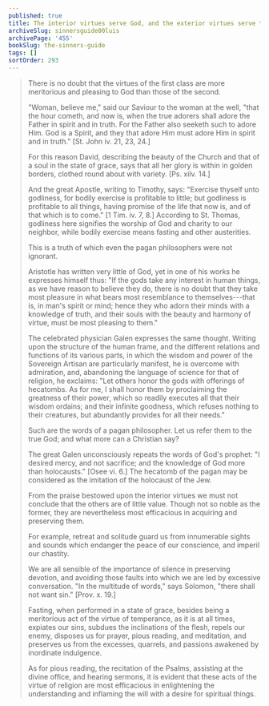 ```yaml
---
published: true
title: The interior virtues serve God, and the exterior virtues serve the interior virtues
archiveSlug: sinnersguide00luis
archivePage: '455'
bookSlug: the-sinners-guide
tags: []
sortOrder: 293
---
```


> There is no doubt that the virtues of the first class are more meritorious and pleasing to God than those of the second.
> 
> "Woman, believe me," said our Saviour to the woman at the well, "that the hour cometh, and now is, when the true adorers shall adore the Father in spirit and in truth. For the Father also seeketh such to adore Him. God is a Spirit, and they that adore Him must adore Him in spirit and in truth." [St. John iv. 21, 23, 24.]
> 
> For this reason David, describing the beauty of the Church and that of a soul in the state of grace, says that all her glory is within in golden borders, clothed round about with variety. [Ps. xilv. 14.]
> 
> And the great Apostle, writing to Timothy, says: "Exercise thyself unto godliness, for bodily exercise is profitable to little; but godliness is profitable to all things, having promise of the life that now is, and of that which is to come." [1 Tim. iv. 7, 8.] According to St. Thomas, godliness here signifies the worship of God and charity to our neighbor, while bodily exercise means fasting and other austerities.
> 
> This is a truth of which even the pagan philosophers were not ignorant.
> 
> Aristotle has written very little of God, yet in one of his works he expresses himself thus: "If the gods take any interest in human things, as we have reason to believe they do, there is no doubt that they take most pleasure in what bears most resemblance to themselves---that is, in man's spirit or mind; hence they who adorn their minds with a knowledge of truth, and their souls with the beauty and harmony of virtue, must be most pleasing to them."
> 
> The celebrated physician Galen expresses the same thought. Writing upon the structure of the human frame, and the different relations and functions of its various parts, in which the wisdom and power of the Sovereign Artisan are particularly manifest, he is overcome with admiration, and, abandoning the language of science for that of religion, he exclaims: "Let others honor the gods with offerings of hecatombs. As for me, I shall honor them by proclaiming the greatness of their power, which so readily executes all that their wisdom ordains; and their infinite goodness, which refuses nothing to their creatures, but abundantly provides for all their needs."
> 
> Such are the words of a pagan philosopher. Let us refer them to the true God; and what more can a Christian say?
> 
> The great Galen unconsciously repeats the words of God's prophet: "I desired mercy, and not sacrifice; and the knowledge of God more than holocausts." [Osee vi. 6.] The hecatomb of the pagan may be considered as the imitation of the holocaust of the Jew.
> 
> From the praise bestowed upon the interior virtues we must not conclude that the others are of little value. Though not so noble as the former, they are nevertheless most efficacious in acquiring and preserving them.
> 
> For example, retreat and solitude guard us from innumerable sights and sounds which endanger the peace of our conscience, and imperil our chastity.
> 
> We are all sensible of the importance of silence in preserving devotion, and avoiding those faults into which we are led by excessive conversation. "In the multitude of words," says Solomon, "there shall not want sin." [Prov. x. 19.]
> 
> Fasting, when performed in a state of grace, besides being a meritorious act of the virtue of temperance, as it is at all times, expiates our sins, subdues the inclinations of the flesh, repels our enemy, disposes us for prayer, pious reading, and meditation, and preserves us from the excesses, quarrels, and passions awakened by inordinate indulgence.
> 
> As for pious reading, the recitation of the Psalms, assisting at the divine office, and hearing sermons, it is evident that these acts of the virtue of religion are most efficacious in enlightening the understanding and inflaming the will with a desire for spiritual things.

